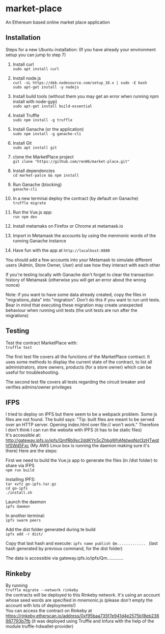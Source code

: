 # market-place
An Ethereum based online market place application

## Installation

Steps for a new Ubuntu installation: (If you have already your environment setup you can jump to step 7)

1. Install curl  
`sudo apt install curl`  

2. Install node.js  
`curl -sL https://deb.nodesource.com/setup_10.x | sudo -E bash`  
`sudo apt-get install -y nodejs`  

3. Install build tools (without them you may get an error when running npm install with node-gyp)  
`sudo apt-get install build-essential`  

4. Install Truffle  
`sudo npm install -g truffle`  

5. Install Ganache (or the application)  
`sudo npm install -g ganache-cli`  

6. Install Git  
`sudo apt install git`  

7. clone the MarketPlace project  
`git clone "https://github.com/ren06/market-place.git"`  

8. Install dependencies  
`cd market-palce && npm install`  

9. Run Ganache (blocking)  
`ganache-cli`  

10. In a new terminai deploy the contract (by default on Ganache)  
`truffle migrate`  
 
11. Run the Vue.js app:  
`run npm dev` 

12. Install metamaks on Firefox or Chrome at metamask.io  

13. Import in Metamask the accounts by using the menmonic words of the running Ganache instance  

14. Have fun with the app at `http://localhost:8080 ` 

You should add a few accounts into your Metamask to simulate different users (Admin, Store Owner, User) and see how they interact with each other  

If you're testing locally with Ganache don't forget to clear the transaction history of Metamask (otherwise you will get an error about the wrong nonce)  

Note: if you want to have some data already created, copy the files in "migrations_data" into "migration". Don't do this if you want to run unit tests. Bear in mind that executing these migration may create unexpected behaviour when running unit tests (the unit tests are run after the migrations)  

## Testing

Test the contract MarketPlace with:  
`truffle test`  

The first test file covers all the functions of the MarketPlace contract. It uses some methods to display the current state of the contract, to list all administrators, store owners, products (for a store owner) which can be useful for troubleshooting.  

The second test file covers all tests regarding the circuit breaker and verifies admins/owner privileges  

## IFPS

I tried to deploy on IPFS but there seem to be a webpack problem. Some js files are not found. The build says: "Tip: built files are meant to be served over an HTTP server. Opening index.html over file:// won't work." Therefore I don't think I can run the website with IPFS (it has to be static files)  
It's accessible at: http://gateway.ipfs.io/ipfs/QmfRb9sc2ddKYn5cZhbgWhANdwqNot3zHTwqthfSWd5Fxc (My AWS Linux box is running the daemon making sure it's there)
Here are the steps:  

First we need to build the Vue.js app to generate the files (in /dist folder) to share via IFPS  
`npm run build`   

Installing IPFS:  
`tar xvfz go-ipfs.tar.gz`  
`cd go-ipfs`  
`./install.sh`  

Launch the daemon  
`ipfs daemon`  

In another terminal:  
`ipfs swarm peers`  

Add the dist folder generated during te build  
`ipfs add -r dist/`  

Copy that last hash and execute: 
`ipfs name publish Qm............. ` (last hash generated by previous command, for the dist folder)  

The data is accessible via gateway.ipfs.io/ipfs/Qm.............  

## Rinkeby

By running  
`truffle migrate --network rinkeby `  
the contracts will be deployed to this Rinkeby network. It's using an account whose seed words are specified in mnemonic.js (please don't empty the account with lots of deployments!)  
You can access the contract on Rinkeby at https://rinkeby.etherscan.io/address/0xf95baa735f7e941d4e2575b18eb236987793b7fb (it was deployed using Truffle and Infura with the help of the module truffle-hdwallet-provider)  

